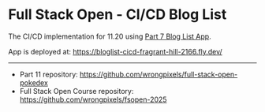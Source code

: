 # Full Stack Open - CI/CD Blog List

The CI/CD implementation for 11.20 using [Part 7 Blog List App](https://github.com/wrongpixels/fsopen-2025/tree/main/part7/bloglist-query-context).

App is deployed at: https://bloglist-cicd-fragrant-hill-2166.fly.dev/
____

- Part 11 repository: https://github.com/wrongpixels/full-stack-open-pokedex
- Full Stack Open Course repository: https://github.com/wrongpixels/fsopen-2025
